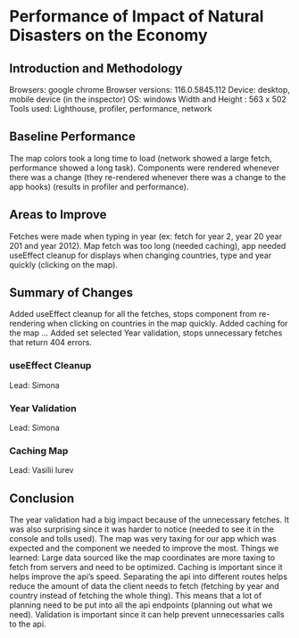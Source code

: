 # Performance of Impact of Natural Disasters on the Economy

## Introduction and Methodology
Browsers: google chrome
Browser versions: 116.0.5845.112
Device: desktop, mobile device (in the inspector)
OS: windows
Width and Height : 563 x 502
Tools used: Lighthouse, profiler, performance, network

## Baseline Performance
The map colors took a long time to load (network showed a large fetch, performance showed a long task). Components were rendered whenever there was a change (they re-rendered whenever there was a change to the app hooks) (results in profiler and performance).

## Areas to Improve
Fetches were made when typing in year (ex: fetch for year 2, year 20 year 201 and year 2012). Map fetch was too long (needed caching), app needed useEffect cleanup for displays when changing countries, type and year quickly (clicking on the map). 

## Summary of Changes 
Added useEffect cleanup for all the fetches, stops component from re-rendering when clicking on countries in the map quickly.
Added caching for the map …
Added set selected Year validation, stops unnecessary fetches that return 404 errors.

### useEffect Cleanup
Lead: Simona

### Year Validation
Lead: Simona

### Caching Map
Lead: Vasilii Iurev

## Conclusion
The year validation had a big impact because of the unnecessary fetches. It was also surprising since it was harder to notice (needed to see it in the console and tolls used). The map was very taxing for our app which was expected and the component we needed to improve the most.
Things we learned:
Large data sourced like the map coordinates are more taxing to fetch from servers and need to be optimized. Caching is important since it helps improve the api’s speed.
Separating the api into different routes helps reduce the amount of data the client needs to fetch (fetching by year and country instead of fetching the whole thing). This means that a lot of planning need to be put into all the api endpoints (planning out what we need).
Validation is important since it can help prevent unnecessaries calls to the api.